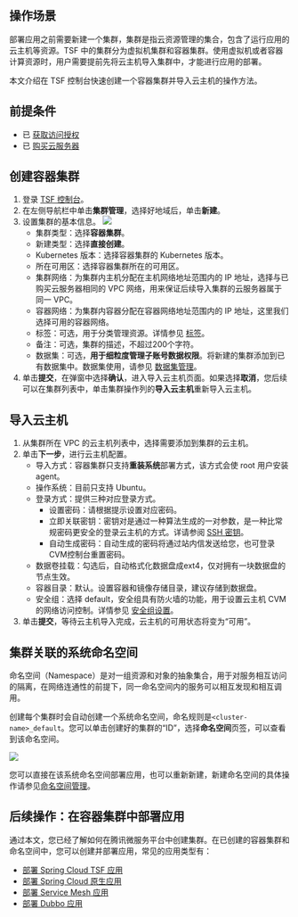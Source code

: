 ## 操作场景

部署应用之前需要新建一个集群，集群是指云资源管理的集合，包含了运行应用的云主机等资源。TSF 中的集群分为虚拟机集群和容器集群。使用虚拟机或者容器计算资源时，用户需要提前先将云主机导入集群中，才能进行应用的部署。

本文介绍在 TSF 控制台快速创建一个容器集群并导入云主机的操作方法。

## 前提条件

- 已 [获取访问授权](https://cloud.tencent.com/document/product/649/16869)
- 已 [购买云服务器](https://buy.cloud.tencent.com/cvm)

## 创建容器集群

1. 登录 [TSF 控制台](https://console.cloud.tencent.com/tsf/index)。
2. 在左侧导航栏中单击**集群管理**，选择好地域后，单击**新建**。
3. 设置集群的基本信息。
   ![](https://qcloudimg.tencent-cloud.cn/raw/a5cb4239b36da196fe5d17bc193a53f2.png)
   - 集群类型：选择**容器集群**。
   - 新建类型：选择**直接创建**。
   - Kubernetes 版本：选择容器集群的 Kubernetes 版本。
   - 所在可用区：选择容器集群所在的可用区。
   - 集群网络：为集群内主机分配在主机网络地址范围内的 IP 地址，选择与已购买云服务器相同的 VPC 网络，用来保证后续导入集群的云服务器属于同一 VPC。
   - 容器网络：为集群内容器分配在容器网络地址范围内的 IP 地址，这里我们选择可用的容器网络。
   - 标签：可选，用于分类管理资源。详情参见 [标签](https://cloud.tencent.com/document/product/649/53869)。
   - 备注：可选，集群的描述，不超过200个字符。
   - 数据集：可选，**用于细粒度管理子账号数据权限**。将新建的集群添加到已有数据集中。数据集使用，请参见 [数据集管理](https://cloud.tencent.com/document/product/649/38326)。
4. 单击**提交**，在弹窗中选择**确认**，进入导入云主机页面。如果选择**取消**，您后续可以在集群列表中，单击集群操作列的**导入云主机**重新导入云主机。



## 导入云主机

1. 从集群所在 VPC 的云主机列表中，选择需要添加到集群的云主机。
2. 单击**下一步**，进行云主机配置。
   - 导入方式：容器集群只支持**重装系统**部署方式，该方式会使 root 用户安装 agent。
   - 操作系统：目前只支持 Ubuntu。
   - 登录方式：提供三种对应登录方式。
     - 设置密码：请根据提示设置对应密码。
     - 立即关联密钥：密钥对是通过一种算法生成的一对参数，是一种比常规密码更安全的登录云主机的方式。详请参阅 [SSH 密钥](https://cloud.tencent.com/document/product/213/6092)。
     - 自动生成密码：自动生成的密码将通过站内信发送给您，也可登录CVM控制台重置密码。
   - 数据卷挂载：勾选后，自动格式化数据盘成ext4，仅对拥有一块数据盘的节点生效。
   - 容器目录：默认。设置容器和镜像存储目录，建议存储到数据盘。
   - 安全组：选择 default，安全组具有防火墙的功能，用于设置云主机 CVM 的网络访问控制。详情参见 [安全组设置](id:安全组设置)。
3. 单击**提交**，等待云主机导入完成，云主机的可用状态将变为“可用”。





## 集群关联的系统命名空间

命名空间（Namespace）是对一组资源和对象的抽象集合，用于对服务相互访问的隔离，在网络连通性的前提下，同一命名空间内的服务可以相互发现和相互调用。

创建每个集群时会自动创建一个系统命名空间，命名规则是`<cluster-name>_default`。您可以单击创建好的集群的“ID”，选择**命名空间**页签，可以查看到该命名空间。

![](https://qcloudimg.tencent-cloud.cn/raw/49f3a6cd304ccac44ce586ecf4d99706.png)

您可以直接在该系统命名空间部署应用，也可以重新新建，新建命名空间的具体操作请参见[命名空间管理](https://cloud.tencent.com/document/product/649/15522)。





## 后续操作：在容器集群中部署应用

通过本文，您已经了解如何在腾讯微服务平台中创建集群。在已创建的容器集群和命名空间中，您可以创建并部署应用，常见的应用类型有：

- [部署 Spring Cloud TSF 应用](https://cloud.tencent.com/document/product/649/55504)
- [部署 Spring Cloud 原生应用](https://cloud.tencent.com/document/product/649/55503)
- [部署 Service Mesh 应用](https://cloud.tencent.com/document/product/649/55501)
- [部署 Dubbo 应用](https://cloud.tencent.com/document/product/649/55500)


